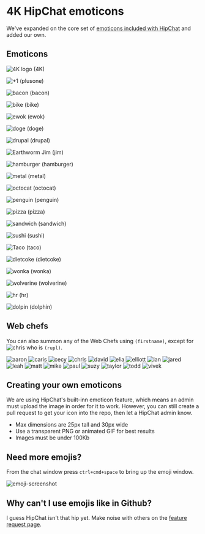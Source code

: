 # 4K HipChat emoticons

We've expanded on the core set of [emoticons included with HipChat](http://hipchat-emoticons.nyh.name) and added our own.

## Emoticons

![4K logo][4K] (4K)

![+1][+1] (plusone)

![bacon][bacon] (bacon)

![bike][bike] (bike)

![ewok][ewok] (ewok)

![doge][doge] (doge)

![drupal][drupal] (drupal)

![Earthworm Jim][jim] (jim)

![hamburger][hamburger] (hamburger)

![metal][metal] (metal)

![octocat][octocat] (octocat)

![penguin][penguin] (penguin)

![pizza][pizza] (pizza)

![sandwich][sandwich] (sandwich)

![sushi][sushi] (sushi)

![Taco][taco] (taco)

![dietcoke][dietcoke] (dietcoke)

![wonka][wonka] (wonka)

![wolverine][wolverine] (wolverine)

![hr][hr] (hr)

![dolpin][dolphin] (dolphin)

[4K]: https://raw.github.com/fourkitchens/hipchat-emoticons/master/src/4K.png
[drupal]: https://raw.github.com/fourkitchens/hipchat-emoticons/master/src/drupal.png
[ewok]: https://raw.github.com/fourkitchens/hipchat-emoticons/master/src/ewok.gif
[jim]: https://raw.github.com/fourkitchens/hipchat-emoticons/master/src/jim.gif
[octocat]: https://raw.github.com/fourkitchens/hipchat-emoticons/master/src/octocat.png
[penguin]: https://raw.github.com/fourkitchens/hipchat-emoticons/master/src/penguin.gif
[pizza]: https://raw.github.com/fourkitchens/hipchat-emoticons/master/src/pizza.png
[sandwich]: https://raw.github.com/fourkitchens/hipchat-emoticons/master/src/sandwich.png
[sushi]: https://raw.github.com/fourkitchens/hipchat-emoticons/master/src/sushi.png
[taco]: https://raw.github.com/fourkitchens/hipchat-emoticons/master/src/taco.png
[wolverine]: https://raw.github.com/fourkitchens/hipchat-emoticons/master/src/wolverine.gif
[doge]: https://raw.github.com/fourkitchens/hipchat-emoticons/master/src/doge.png
[bacon]: https://raw.github.com/fourkitchens/hipchat-emoticons/master/src/bacon.png
[wonka]: https://raw.github.com/fourkitchens/hipchat-emoticons/master/src/wonka.png
[hr]: https://raw.github.com/fourkitchens/hipchat-emoticons/master/src/hr.png
[dolphin]: https://raw.github.com/fourkitchens/hipchat-emoticons/master/src/dolphin.png
[bike]: https://raw.github.com/fourkitchens/hipchat-emoticons/master/src/bike.png
[hamburger]: https://raw.github.com/fourkitchens/hipchat-emoticons/master/src/hamburger.png
[dietcoke]: https://raw.github.com/fourkitchens/hipchat-emoticons/master/src/dietcoke.png
[+1]: https://raw.github.com/fourkitchens/hipchat-emoticons/master/src/+1.png
[metal]: https://raw.github.com/fourkitchens/hipchat-emoticons/master/src/metal.png

## Web chefs

You can also summon any of the Web Chefs using `(firstname)`, except for ![chris](https://raw.github.com/fourkitchens/hipchat-emoticons/master/chris.png) who is `(rupl)`.

![aaron](https://raw.github.com/fourkitchens/hipchat-emoticons/master/src/aaron.png)
![caris](https://raw.github.com/fourkitchens/hipchat-emoticons/master/src/caris.png)
![cecy](https://raw.github.com/fourkitchens/hipchat-emoticons/master/src/cecy.png)
![chris](https://raw.github.com/fourkitchens/hipchat-emoticons/master/src/chris.png)
![david](https://raw.github.com/fourkitchens/hipchat-emoticons/master/src/david.png)
![elia](https://raw.github.com/fourkitchens/hipchat-emoticons/master/src/elia.png)
![elliott](https://raw.github.com/fourkitchens/hipchat-emoticons/master/src/elliott.png)
![ian](https://raw.github.com/fourkitchens/hipchat-emoticons/master/src/ian.png)
![jared](https://raw.github.com/fourkitchens/hipchat-emoticons/master/src/jared.png)
![leah](https://raw.github.com/fourkitchens/hipchat-emoticons/master/src/leah.png)
![matt](https://raw.github.com/fourkitchens/hipchat-emoticons/master/src/matt.png)
![mike](https://raw.github.com/fourkitchens/hipchat-emoticons/master/src/mike.png)
![paul](https://raw.github.com/fourkitchens/hipchat-emoticons/master/src/paul.png)
![suzy](https://raw.github.com/fourkitchens/hipchat-emoticons/master/src/suzy.png)
![taylor](https://raw.github.com/fourkitchens/hipchat-emoticons/master/src/taylor.png)
![todd](https://raw.github.com/fourkitchens/hipchat-emoticons/master/src/todd.png)
![vivek](https://raw.github.com/fourkitchens/hipchat-emoticons/master/src/vivek.png)

## Creating your own emoticons

We are using HipChat's built-inn emoticon feature, which means an admin must upload the image in order for it to work. However, you can still create a pull request to get your icon into the repo, then let a HipChat admin know.

* Max dimensions are 25px tall and 30px wide
* Use a transparent PNG or animated GIF for best results
* Images must be under 100Kb

## Need more emojis?

From the chat window press `ctrl+cmd+space` to bring up the emoji window.

![emoji-screenshot](https://raw.github.com/fourkitchens/hipchat-emoticons/master/emoji-screenshot.png)

## Why can't I use emojis like in Github?

I guess HipChat isn't that hip yet. Make noise with others on the [feature request page](http://help.hipchat.com/forums/138883-suggestions-issues/suggestions/3407099-add-github-s-emoji-set).

